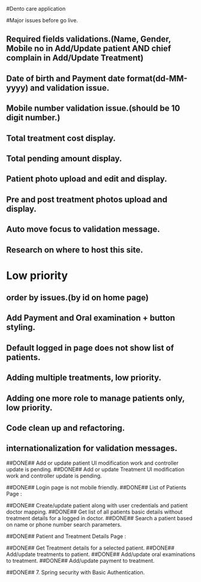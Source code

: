 #Dento care application

#Major issues before go live.

## Required fields validations.(Name, Gender, Mobile no in Add/Update patient AND chief complain in Add/Update Treatment)
## Date of birth and Payment date format(dd-MM-yyyy) and validation issue.
## Mobile number validation issue.(should be 10 digit number.)
## Total treatment cost display.
## Total pending amount display.

## Patient photo upload and edit and display.
## Pre and post treatment photos upload and display.
## Auto move focus to validation message.

## Research on where to host this site.

# Low priority

## order by issues.(by id on home page)
## Add Payment and Oral examination + button styling.
## Default logged in page does not show list of patients.
## Adding multiple treatments, low priority.
## Adding one more role to manage patients only, low priority.
## Code clean up and refactoring.
## internationalization for validation messages.


##DONE## Add or update patient UI modification work and controller update is pending.
##DONE## Add or update Treatment UI modification work and controller update is pending.

##DONE## Login page is not mobile friendly.
##DONE## List of Patients Page :

##DONE## Create/update patient along with user credentials and patient doctor mapping.
##DONE## Get list of all patients basic details without treatment details for a logged in doctor.
##DONE## Search a patient based on name or phone number search parameters.


##DONE## Patient and Treatment Details Page :

##DONE## Get Treatment details for a selected patient.
##DONE## Add/update treatments to patient.
##DONE## Add/update oral examinations to treatment.
##DONE## Add/update payment to treatment.

##DONE## 7. Spring security with Basic Authentication.
